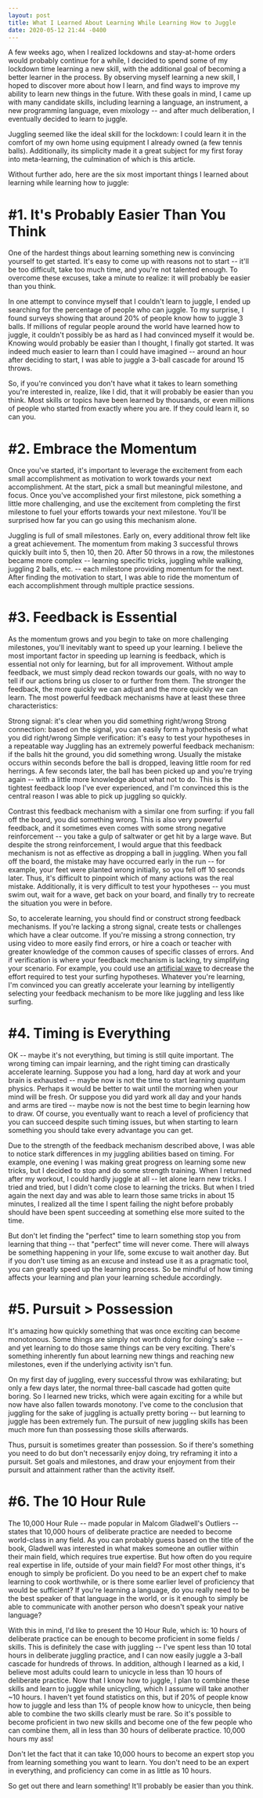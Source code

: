 ```yaml
---
layout: post
title: What I Learned About Learning While Learning How to Juggle
date: 2020-05-12 21:44 -0400
---
```


A few weeks ago, when I realized lockdowns and stay-at-home orders would probably continue for a while, I decided to spend some of my lockdown time learning a new skill, with the additional goal of becoming a better learner in the process. By observing myself learning a new skill, I hoped to discover more about how I learn, and find ways to improve my ability to learn new things in the future. With these goals in mind, I came up with many candidate skills, including learning a language, an instrument, a new programming language, even mixology -- and after much deliberation, I eventually decided to learn to juggle.

Juggling seemed like the ideal skill for the lockdown: I could learn it in the comfort of my own home using equipment I already owned (a few tennis balls). Additionally, its simplicity made it a great subject for my first foray into meta-learning, the culmination of which is this article.

Without further ado, here are the six most important things I learned about learning while learning how to juggle:

# \#1. It's Probably Easier Than You Think
One of the hardest things about learning something new is convincing yourself to get started. It's easy to come up with reasons not to start -- it'll be too difficult, take too much time, and you're not talented enough. To overcome these excuses, take a minute to realize: it will probably be easier than you think.

In one attempt to convince myself that I couldn't learn to juggle, I ended up searching for the percentage of people who can juggle. To my surprise, I found surveys showing that around 20% of people know how to juggle 3 balls. If millions of regular people around the world have learned how to juggle, it couldn't possibly be as hard as I had convinced myself it would be. Knowing would probably be easier than I thought, I finally got started. It was indeed much easier to learn than I could have imagined -- around an hour after deciding to start, I was able to juggle a 3-ball cascade for around 15 throws.

So, if you're convinced you don't have what it takes to learn something you're interested in, realize, like I did, that it will probably be easier than you think. Most skills or topics have been learned by thousands, or even millions of people who started from exactly where you are. If they could learn it, so can you.

# \#2. Embrace the Momentum
Once you've started, it's important to leverage the excitement from each small accomplishment as motivation to work towards your next accomplishment. At the start, pick a small but meaningful milestone, and focus. Once you've accomplished your first milestone, pick something a little more challenging, and use the excitement from completing the first milestone to fuel your efforts towards your next milestone. You'll be surprised how far you can go using this mechanism alone.

Juggling is full of small milestones. Early on, every additional throw felt like a great achievement. The momentum from making 3 successful throws quickly built into 5, then 10, then 20. After 50 throws in a row, the milestones became more complex -- learning specific tricks, juggling while walking, juggling 2 balls, etc. -- each milestone providing momentum for the next. After finding the motivation to start, I was able to ride the momentum of each accomplishment through multiple practice sessions.

# \#3. Feedback is Essential
As the momentum grows and you begin to take on more challenging milestones, you'll inevitably want to speed up your learning. I believe the most important factor in speeding up learning is feedback, which is essential not only for learning, but for all improvement. Without ample feedback, we must simply dead reckon towards our goals, with no way to tell if our actions bring us closer to or further from them. The stronger the feedback, the more quickly we can adjust and the more quickly we can learn. The most powerful feedback mechanisms have at least these three characteristics:

Strong signal: it's clear when you did something right/wrong
Strong connection: based on the signal, you can easily form a hypothesis of what you did right/wrong
Simple verification: it's easy to test your hypotheses in a repeatable way
Juggling has an extremely powerful feedback mechanism: if the balls hit the ground, you did something wrong. Usually the mistake occurs within seconds before the ball is dropped, leaving little room for red herrings. A few seconds later, the ball has been picked up and you're trying again -- with a little more knowledge about what not to do. This is the tightest feedback loop I've ever experienced, and I'm convinced this is the central reason I was able to pick up juggling so quickly.

Contrast this feedback mechanism with a similar one from surfing: if you fall off the board, you did something wrong. This is also very powerful feedback, and it sometimes even comes with some strong negative reinforcement -- you take a gulp of saltwater or get hit by a large wave. But despite the strong reinforcement, I would argue that this feedback mechanism is not as effective as dropping a ball in juggling. When you fall off the board, the mistake may have occurred early in the run -- for example, your feet were planted wrong initially, so you fell off 10 seconds later. Thus, it's difficult to pinpoint which of many actions was the real mistake. Additionally, it is very difficult to test your hypotheses -- you must swim out, wait for a wave, get back on your board, and finally try to recreate the situation you were in before.

So, to accelerate learning, you should find or construct strong feedback mechanisms. If you're lacking a strong signal, create tests or challenges which have a clear outcome. If you're missing a strong connection, try using video to more easily find errors, or hire a coach or teacher with greater knowledge of the common causes of specific classes of errors. And if verification is where your feedback mechanism is lacking, try simplifying your scenario. For example, you could use an [artificial wave](https://www.surf-pool.com/) to decrease the effort required to test your surfing hypotheses. Whatever you're learning, I'm convinced you can greatly accelerate your learning by intelligently selecting your feedback mechanism to be more like juggling and less like surfing.

# \#4. Timing is Everything
OK -- maybe it's not everything, but timing is still quite important. The wrong timing can impair learning, and the right timing can drastically accelerate learning. Suppose you had a long, hard day at work and your brain is exhausted -- maybe now is not the time to start learning quantum physics. Perhaps it would be better to wait until the morning when your mind will be fresh. Or suppose you did yard work all day and your hands and arms are tired -- maybe now is not the best time to begin learning how to draw. Of course, you eventually want to reach a level of proficiency that you can succeed despite such timing issues, but when starting to learn something you should take every advantage you can get.

Due to the strength of the feedback mechanism described above, I was able to notice stark differences in my juggling abilities based on timing. For example, one evening I was making great progress on learning some new tricks, but I decided to stop and do some strength training. When I returned after my workout, I could hardly juggle at all -- let alone learn new tricks. I tried and tried, but I didn't come close to learning the tricks. But when I tried again the next day and was able to learn those same tricks in about 15 minutes, I realized all the time I spent failing the night before probably should have been spent succeeding at something else more suited to the time.

But don't let finding the "perfect" time to learn something stop you from learning that thing -- that "perfect" time will never come. There will always be something happening in your life, some excuse to wait another day. But if you don't use timing as an excuse and instead use it as a pragmatic tool, you can greatly speed up the learning process. So be mindful of how timing affects your learning and plan your learning schedule accordingly.

# \#5. Pursuit > Possession
It's amazing how quickly something that was once exciting can become monotonous. Some things are simply not worth doing for doing's sake -- and yet learning to do those same things can be very exciting. There's something inherently fun about learning new things and reaching new milestones, even if the underlying activity isn't fun.

On my first day of juggling, every successful throw was exhilarating; but only a few days later, the normal three-ball cascade had gotten quite boring. So I learned new tricks, which were again exciting for a while but now have also fallen towards monotony. I've come to the conclusion that juggling for the sake of juggling is actually pretty boring -- but learning to juggle has been extremely fun. The pursuit of new juggling skills has been much more fun than possessing those skills afterwards.

Thus, pursuit is sometimes greater than possession. So if there's something you need to do but don't necessarily enjoy doing, try reframing it into a pursuit. Set goals and milestones, and draw your enjoyment from their pursuit and attainment rather than the activity itself. 

# \#6. The 10 Hour Rule
The 10,000 Hour Rule -- made popular in Malcom Gladwell's Outliers -- states that 10,000 hours of deliberate practice are needed to become world-class in any field. As you can probably guess based on the title of the book, Gladwell was interested in what makes someone an outlier within their main field, which requires true expertise. But how often do you require real expertise in life, outside of your main field? For most other things, it's enough to simply be proficient. Do you need to be an expert chef to make learning to cook worthwhile, or is there some earlier level of proficiency that would be sufficient? If you're learning a language, do you really need to be the best speaker of that language in the world, or is it enough to simply be able to communicate with another person who doesn't speak your native language?

With this in mind, I'd like to present the 10 Hour Rule, which is: 10 hours of deliberate practice can be enough to become proficient in some fields / skills. This is definitely the case with juggling -- I've spent less than 10 total hours in deliberate juggling practice, and I can now easily juggle a 3-ball cascade for hundreds of throws. In addition, although I learned as a kid, I believe most adults could learn to unicycle in less than 10 hours of deliberate practice. Now that I know how to juggle, I plan to combine these skills and learn to juggle while unicycling, which I assume will take another ~10 hours. I haven't yet found statistics on this, but if 20% of people know how to juggle and less than 1% of people know how to unicycle, then being able to combine the two skills clearly must be rare. So it's possible to become proficient in two new skills and become one of the few people who can combine them, all in less than 30 hours of deliberate practice. 10,000 hours my ass!

Don't let the fact that it can take 10,000 hours to become an expert stop you from learning something you want to learn. You don't need to be an expert in everything, and proficiency can come in as little as 10 hours.

So get out there and learn something! It'll probably be easier than you think.
